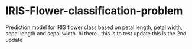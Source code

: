# IRIS-Flower-classification-problem
Prediction model for IRIS flower class based on petal length, petal width, sepal length and sepal width.
hi there.. this is to test update
this is the 2nd update
